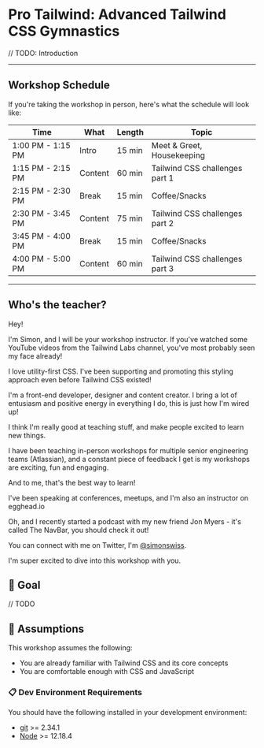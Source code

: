 # Pro Tailwind: Advanced Tailwind CSS Gymnastics

// TODO: Introduction

---

## Workshop Schedule

If you're taking the workshop in person, here's what the schedule will look like:

| Time              | What    | Length | Topic                          |
| ----------------- | ------- | ------ | ------------------------------ |
| 1:00 PM - 1:15 PM | Intro   | 15 min | Meet & Greet, Housekeeping     |
| 1:15 PM - 2:15 PM | Content | 60 min | Tailwind CSS challenges part 1 |
| 2:15 PM - 2:30 PM | Break   | 15 min | Coffee/Snacks                  |
| 2:30 PM - 3:45 PM | Content | 75 min | Tailwind CSS challenges part 2 |
| 3:45 PM - 4:00 PM | Break   | 15 min | Coffee/Snacks                  |
| 4:00 PM - 5:00 PM | Content | 60 min | Tailwind CSS challenges part 3 |

---

## Who's the teacher?

Hey!

I'm Simon, and I will be your workshop instructor. If you've watched some YouTube videos from the Tailwind Labs channel, you've most probably seen my face already!

I love utility-first CSS. I've been supporting and promoting this styling approach even before Tailwind CSS existed!

I'm a front-end developer, designer and content creator. I bring a lot of entusiasm and positive energy in everything I do, this is just how I'm wired up!

I think I'm really good at teaching stuff, and make people excited to learn new things.

I have been teaching in-person workshops for multiple senior engineering teams (Atlassian), and a constant piece of feedback I get is my workshops are exciting, fun and engaging.

And to me, that's the best way to learn!

I've been speaking at conferences, meetups, and I'm also an instructor on egghead.io

Oh, and I recently started a podcast with my new friend Jon Myers - it's called The NavBar, you should check it out!

You can connect with me on Twitter, I'm [@simonswiss](https://twitter.com/simonswiss).

I'm super excited to dive into this workshop with you.

## 🥅 Goal

// TODO

## 📜 Assumptions

This workshop assumes the following:

- You are already familiar with Tailwind CSS and its core concepts
- You are comfortable enough with CSS and JavaScript

### 📋 Dev Environment Requirements

You should have the following installed in your development environment:

- [git](https://git-scm.com/book/en/v2/Getting-Started-Installing-Git) >= 2.34.1
- [Node](https://nodejs.org/en/download/) >= 12.18.4
